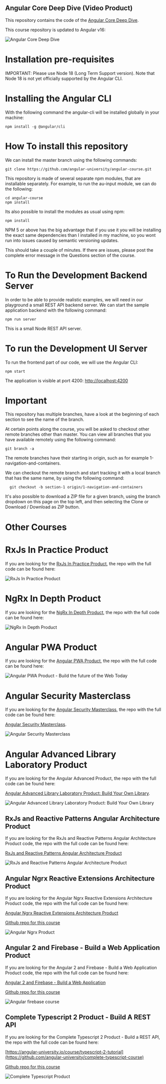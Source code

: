 
##  Angular Core Deep Dive (Video Product)

This repository contains the code of the [Angular Core Deep Dive](https://angular-university.io/course/angular-course).

This course repository is updated to Angular v16:

![Angular Core Deep Dive](https://s3-us-west-1.amazonaws.com/angular-university/course-images/angular-core-in-depth-small.png)


# Installation pre-requisites

IMPORTANT: Please use Node 18 (Long Term Support version). Note that Node 18 is not yet officially supported by the Angular CLI.

# Installing the Angular CLI

With the following command the angular-cli will be installed globally in your machine:

    npm install -g @angular/cli


# How To install this repository

We can install the master branch using the following commands:

    git clone https://github.com/angular-university/angular-course.git

This repository is made of several separate npm modules, that are installable separately. For example, to run the au-input module, we can do the following:

    cd angular-course
    npm install

Its also possible to install the modules as usual using npm:

    npm install

NPM 5 or above has the big advantage that if you use it you will be installing the exact same dependencies than I installed in my machine, so you wont run into issues caused by semantic versioning updates.

This should take a couple of minutes. If there are issues, please post the complete error message in the Questions section of the course.

# To Run the Development Backend Server

In order to be able to provide realistic examples, we will need in our playground a small REST API backend server. We can start the sample application backend with the following command:

    npm run server

This is a small Node REST API server.

# To run the Development UI Server

To run the frontend part of our code, we will use the Angular CLI:

    npm start

The application is visible at port 4200: [http://localhost:4200](http://localhost:4200)



# Important

This repository has multiple branches, have a look at the beginning of each section to see the name of the branch.

At certain points along the course, you will be asked to checkout other remote branches other than master. You can view all branches that you have available remotely using the following command:

    git branch -a

  The remote branches have their starting in origin, such as for example 1-navigation-and-containers.

We can checkout the remote branch and start tracking it with a local branch that has the same name, by using the following command:

      git checkout -b section-1 origin/1-navigation-and-containers

It's also possible to download a ZIP file for a given branch,  using the branch dropdown on this page on the top left, and then selecting the Clone or Download / Download as ZIP button.

# Other Courses

# RxJs In Practice Product

If you are looking for the [RxJs In Practice Product](https://angular-university.io/course/rxjs-course), the repo with the full code can be found here:

![RxJs In Practice Product](https://s3-us-west-1.amazonaws.com/angular-university/course-images/rxjs-in-practice-course.png)


# NgRx In Depth Product

If you are looking for the [NgRx In Depth Product](https://angular-university.io/course/angular-ngrx-course), the repo with the full code can be found here:

![NgRx In Depth Product](https://s3-us-west-1.amazonaws.com/angular-university/course-images/angular-ngrx-course.png)



# Angular PWA Product

If you are looking for the [Angular PWA Product](https://angular-university.io/course/angular-pwa-course), the repo with the full code can be found here:

![Angular PWA Product - Build the future of the Web Today](https://s3-us-west-1.amazonaws.com/angular-university/course-images/angular-pwa-course.png)

# Angular Security Masterclass

If you are looking for the [Angular Security Masterclass](https://angular-university.io/course/angular-security-course), the repo with the full code can be found here:

[Angular Security Masterclass](https://github.com/angular-university/angular-security-course).

![Angular Security Masterclass](https://s3-us-west-1.amazonaws.com/angular-university/course-images/security-cover-small-v2.png)

# Angular Advanced Library Laboratory Product

If you are looking for the Angular Advanced Product, the repo with the full code can be found here:

[Angular Advanced Library Laboratory Product: Build Your Own Library](https://angular-university.io/course/angular-advanced-course).

![Angular Advanced Library Laboratory Product: Build Your Own Library](https://angular-academy.s3.amazonaws.com/thumbnails/advanced_angular-small-v3.png)


## RxJs and Reactive Patterns Angular Architecture Product

If you are looking for the RxJs and Reactive Patterns Angular Architecture Product code, the repo with the full code can be found here:

[RxJs and Reactive Patterns Angular Architecture Product](https://angular-university.io/course/reactive-angular-architecture-course)

![RxJs and Reactive Patterns Angular Architecture Product](https://s3-us-west-1.amazonaws.com/angular-academy/blog/images/rxjs-reactive-patterns-small.png)



## Angular Ngrx Reactive Extensions Architecture Product

If you are looking for the Angular Ngrx Reactive Extensions Architecture Product code, the repo with the full code can be found here:

[Angular Ngrx Reactive Extensions Architecture Product](https://angular-university.io/course/angular2-ngrx)

[Github repo for this course](https://github.com/angular-university/ngrx-course)

![Angular Ngrx Product](https://angular-academy.s3.amazonaws.com/thumbnails/ngrx-angular.png)



## Angular 2 and Firebase - Build a Web Application Product

If you are looking for the Angular 2 and Firebase - Build a Web Application Product code, the repo with the full code can be found here:

[Angular 2 and Firebase - Build a Web Application](https://angular-university.io/course/build-an-application-with-angular2)

[Github repo for this course](https://github.com/angular-university/angular-firebase-app)

![Angular firebase course](https://angular-academy.s3.amazonaws.com/thumbnails/angular_app-firebase-small.jpg)


## Complete Typescript 2 Product - Build A REST API

If you are looking for the Complete Typescript 2 Product - Build a REST API, the repo with the full code can be found here:

[https://angular-university.io/course/typescript-2-tutorial](https://github.com/angular-university/complete-typescript-course)

[Github repo for this course](https://github.com/angular-university/complete-typescript-course)

![Complete Typescript Product](https://angular-academy.s3.amazonaws.com/thumbnails/typescript-2-small.png)

